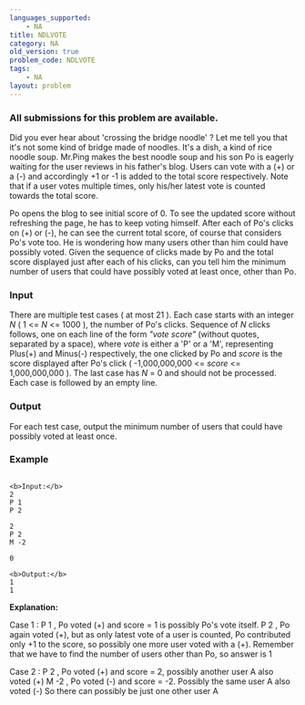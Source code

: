 ```yaml
---
languages_supported:
    - NA
title: NDLVOTE
category: NA
old_version: true
problem_code: NDLVOTE
tags:
    - NA
layout: problem
---
```

###  All submissions for this problem are available. 

Did you ever hear about 'crossing the bridge noodle' ? Let me tell you that it's not some kind of bridge made of noodles. It's a dish, a kind of rice noodle soup. Mr.Ping makes the best noodle soup and his son Po is eagerly waiting for the user reviews in his father's blog. Users can vote with a (+) or a (-) and accordingly +1 or -1 is added to the total score respectively. Note that if a user votes multiple times, only his/her latest vote is counted towards the total score.

Po opens the blog to see initial score of 0. To see the updated score without refreshing the page, he has to keep voting himself. After each of Po's clicks on (+) or (-), he can see the current total score, of course that considers Po's vote too. He is wondering how many users other than him could have possibly voted. Given the sequence of clicks made by Po and the total score displayed just after each of his clicks, can you tell him the minimum number of users that could have possibly voted at least once, other than Po.

### Input

There are multiple test cases ( at most 21 ). Each case starts with an integer _N_ ( 1 <= _N_ <= 1000 ), the number of Po's clicks. Sequence of _N_ clicks follows, one on each line of the form _"vote score"_ (without quotes, separated by a space), where _vote_ is either a 'P' or a 'M', representing Plus(+) and Minus(-) respectively, the one clicked by Po and _score_ is the score displayed after Po's click ( -1,000,000,000 <= _score_ <= 1,000,000,000 ). The last case has _N_ = 0 and should not be processed. Each case is followed by an empty line.

### Output

For each test case, output the minimum number of users that could have possibly voted at least once.

### Example

```

<b>Input:</b>
2
P 1
P 2

2
P 2
M -2

0

<b>Output:</b>
1
1

```


**Explanation:**

Case 1 :
P 1 , Po voted (+) and score = 1 is possibly Po's vote itself.
P 2 , Po again voted (+), but as only latest vote of a user is counted, Po contributed only +1 to the score, so possibly one more user voted with a (+). Remember that we have to find the number of users other than Po, so answer is 1

Case 2 :
P 2 , Po voted (+) and score = 2, possibly another user A also voted (+)
M -2 , Po voted (-) and score = -2. Possibly the same user A also voted (-)
So there can possibly be just one other user A
